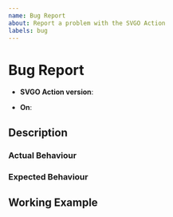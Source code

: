 ```yaml
---
name: Bug Report
about: Report a problem with the SVGO Action
labels: bug
---
```


# Bug Report

<!-- The version of the action you're using -->
- **SVGO Action version**: <!-- e.g. v1.1.0 -->

<!-- The context in which the action is running -->
- **On**: <!-- choose from: 'push', 'pull_request', 'schedule', or 'any' -->

## Description

<!-- Describe the bug in general terms -->

### Actual Behaviour

<!-- Describe the actual behaviour of the action you're observing -->

### Expected Behaviour

<!-- Describe the behaviour you would have expected from the action -->

## Working Example

<!--
If you are using the Action in an open source project, please link to the action
run where the bug occurred. Else, provide a (small) working example that
reproduces the bug (preferably an open source GitHub project).
-->
